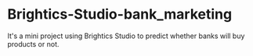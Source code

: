 # Brightics-Studio-bank_marketing
It's a mini project using Brightics Studio to predict whether banks will buy products or not.
